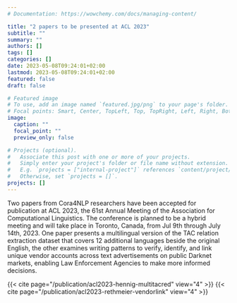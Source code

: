 ```yaml
---
# Documentation: https://wowchemy.com/docs/managing-content/

title: "2 papers to be presented at ACL 2023"
subtitle: ""
summary: ""
authors: []
tags: []
categories: []
date: 2023-05-08T09:24:01+02:00
lastmod: 2023-05-08T09:24:01+02:00
featured: false
draft: false

# Featured image
# To use, add an image named `featured.jpg/png` to your page's folder.
# Focal points: Smart, Center, TopLeft, Top, TopRight, Left, Right, BottomLeft, Bottom, BottomRight.
image:
  caption: ""
  focal_point: ""
  preview_only: false

# Projects (optional).
#   Associate this post with one or more of your projects.
#   Simply enter your project's folder or file name without extension.
#   E.g. `projects = ["internal-project"]` references `content/project/deep-learning/index.md`.
#   Otherwise, set `projects = []`.
projects: []
---
```


Two papers from Cora4NLP researchers have been accepted for publication at ACL 2023, the 61st Annual Meeting of the Association for Computational Linguistics. The conference is planned to be a hybrid meeting and will take place in Toronto, Canada, from Jul 9th through July 14th, 2023. One paper presents a multilingual version of the TAC relation extraction dataset that covers 12 additional languages beside the original English, the other examines writing patterns to verify, identify, and link unique vendor accounts across text advertisements on public Darknet markets, enabling Law Enforcement Agencies to make more informed decisions.

{{< cite page="/publication/acl2023-hennig-multitacred" view="4" >}}
{{< cite page="/publication/acl2023-rethmeier-vendorlink" view="4" >}}
